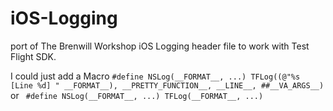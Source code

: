 iOS-Logging
===========

port of The Brenwill Workshop iOS Logging header file to work with Test Flight SDK.

 I could just add a Macro
 `#define NSLog(__FORMAT__, ...) TFLog((@"%s [Line %d] " __FORMAT__), __PRETTY_FUNCTION__, __LINE__, ##__VA_ARGS__)`
or 
` #define NSLog(__FORMAT__, ...) TFLog(__FORMAT__, ...)`
